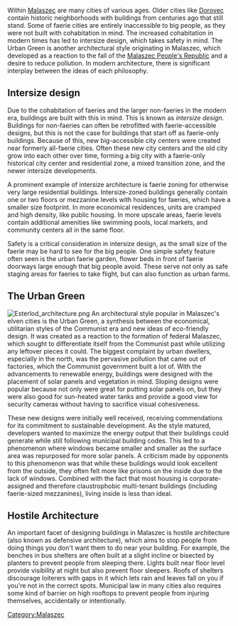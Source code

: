 Within [Malaszec](Malaszec "wikilink") are many cities of various ages.
Older cities like
[Dorovec](Wards_and_cities_of_Malaszec#Dorovec "wikilink") contain
historic neighborhoods with buildings from centuries ago that still
stand. Some of faerie cities are entirely inaccessible to big people, as
they were not built with cohabitation in mind. The increased
cohabitation in modern times has led to intersize design, which takes
safety in mind. The Urban Green is another architectural style
originating in Malaszec, which developed as a reaction to the fall of
the [Malaszec People's
Republic](Malaszec#Formation_of_the_Federation "wikilink") and a desire
to reduce pollution. In modern architecture, there is significant
interplay between the ideas of each philosophy.

## Intersize design

Due to the cohabitation of faeries and the larger non-faeries in the
modern era, buildings are built with this in mind. This is known as
*intersize design*. Buildings for non-faeries can often be retrofitted
with faerie-accessible designs, but this is not the case for buildings
that start off as faerie-only buildings. Because of this, new
big-accessible city centers were created near formerly all-faerie
cities. Often these new city centers and the old city grow into each
other over time, forming a big city with a faerie-only historical city
center and residential zone, a mixed transition zone, and the newer
intersize developments.

A prominent example of intersize architecture is faerie zoning for
otherwise very large residential buildings. Intersize-zoned buildings
generally contain one or two floors or mezzanine levels with housing for
faeries, which have a smaller size footprint. In more economical
residences, units are cramped and high density, like public housing. In
more upscale areas, faerie levels contain additional amenities like
swimming pools, local markets, and community centers all in the same
floor.

Safety is a critical consideration in intersize design, as the small
size of the faerie may be hard to see for the big people. One simple
safety feature often seen is the urban faerie garden, flower beds in
front of faerie doorways large enough that big people avoid. These serve
not only as safe staging areas for faeries to take flight, but can also
function as urban farms.

## The Urban Green

![](Esterlod_architecture.png "Esterlod_architecture.png") An
architectural style popular in Malaszec's elven cities is the Urban
Green, a synthesis between the economical, utilitarian styles of the
Communist era and new ideas of eco-friendly design. It was created as a
reaction to the formation of federal Malaszec, which sought to
differentiate itself from the Communist past while utilizing any
leftover pieces it could. The biggest complaint by urban dwellers,
especially in the north, was the pervasive pollution that came out of
factories, which the Communist government built a lot of. With the
advancements to renewable energy, buildings were designed with the
placement of solar panels and vegetation in mind. Sloping designs were
popular because not only were great for putting solar panels on, but
they were also good for sun-heated water tanks and provide a good view
for security cameras without having to sacrifice visual cohesiveness.

These new designs were initially well received, receiving commendations
for its commitment to sustainable development. As the style matured,
developers wanted to maximize the energy output that their buildings
could generate while still following municipal building codes. This led
to a phenomenon where windows became smaller and smaller as the surface
area was repurposed for more solar panels. A criticism made by opponents
to this phenomenon was that while these buildings would look excellent
from the outside, they often felt more like prisons on the inside due to
the lack of windows. Combined with the fact that most housing is
corporate-assigned and therefore claustrophobic multi-tenant buildings
(including faerie-sized mezzanines), living inside is less than ideal.

## Hostile Architecture

An important facet of designing buildings in Malaszec is hostile
architecture (also known as defensive architecture), which aims to stop
people from doing things you don't want them to do near your building.
For example, the benches in bus shelters are often built at a slight
incline or bisected by planters to prevent people from sleeping there.
Lights built near floor level provide visibility at night but also
prevent floor sleepers. Roofs of shelters discourage loiterers with gaps
in it which lets rain and leaves fall on you if you're not in the
correct spots. Municipal law in many cities also requires some kind of
barrier on high rooftops to prevent people from injuring themselves,
accidentally or intentionally.

[Category:Malaszec](Category:Malaszec "wikilink")